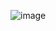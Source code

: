 ![image](https://user-images.githubusercontent.com/77517634/159209271-7c4014b7-2b90-4edb-9615-a1bd9505dcbf.png)
